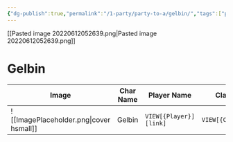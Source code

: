 ```yaml
---
{"dg-publish":true,"permalink":"/1-party/party-to-a/gelbin/","tags":["player"]}
---
```



 

[[Pasted image 20220612052639.png\|Pasted image 20220612052639.png]]

# Gelbin

| Image                                              | Char Name         | Player Name    | Class         | Race         | Level         |
| -------------------------------------------------- | ----------------- | -------------- | ------------- | ------------ | ------------- |
| ![[ImagePlaceholder.png\|cover hsmall]] | Gelbin | `VIEW[{Player}][link]` | `VIEW[{Class}]` | `VIEW[{Race}]` | `VIEW[{level}]` |

